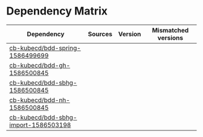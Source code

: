 # Dependency Matrix

Dependency | Sources | Version | Mismatched versions
---------- | ------- | ------- | -------------------
[cb-kubecd/bdd-spring-1586499699](https://github.com/cb-kubecd/bdd-spring-1586499699.git) |  | []() | 
[cb-kubecd/bdd-gh-1586500845](https://github.com/cb-kubecd/bdd-gh-1586500845.git) |  | []() | 
[cb-kubecd/bdd-sbhg-1586500845](https://github.com/cb-kubecd/bdd-sbhg-1586500845.git) |  | []() | 
[cb-kubecd/bdd-nh-1586500845](https://github.com/cb-kubecd/bdd-nh-1586500845.git) |  | []() | 
[cb-kubecd/bdd-sbhg-import-1586503198](https://github.com/cb-kubecd/bdd-sbhg-import-1586503198.git) |  | []() | 
